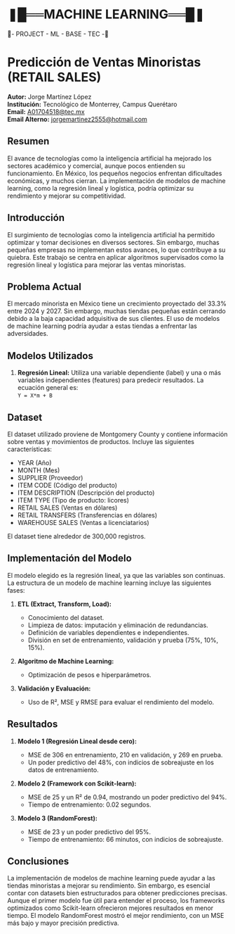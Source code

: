# ❚█══MACHINE LEARNING══█❚
🥤- PROJECT - ML - BASE - TEC -🥤
# Predicción de Ventas Minoristas (RETAIL SALES)

**Autor:** Jorge Martínez López  
**Institución:** Tecnológico de Monterrey, Campus Querétaro  
**Email:** A01704518@tec.mx  
**Email Alterno:** jorgemartinez2555@hotmail.com  

## Resumen

El avance de tecnologías como la inteligencia artificial ha mejorado los sectores académico y comercial, aunque pocos entienden su funcionamiento. En México, los pequeños negocios enfrentan dificultades económicas, y muchos cierran. La implementación de modelos de machine learning, como la regresión lineal y logística, podría optimizar su rendimiento y mejorar su competitividad.

## Introducción

El surgimiento de tecnologías como la inteligencia artificial ha permitido optimizar y tomar decisiones en diversos sectores. Sin embargo, muchas pequeñas empresas no implementan estos avances, lo que contribuye a su quiebra. Este trabajo se centra en aplicar algoritmos supervisados como la regresión lineal y logística para mejorar las ventas minoristas.

## Problema Actual

El mercado minorista en México tiene un crecimiento proyectado del 33.3% entre 2024 y 2027. Sin embargo, muchas tiendas pequeñas están cerrando debido a la baja capacidad adquisitiva de sus clientes. El uso de modelos de machine learning podría ayudar a estas tiendas a enfrentar las adversidades.

## Modelos Utilizados

1. **Regresión Lineal:** Utiliza una variable dependiente (label) y una o más variables independientes (features) para predecir resultados. La ecuación general es:  
   `Y = X*m + B`


## Dataset

El dataset utilizado proviene de Montgomery County y contiene información sobre ventas y movimientos de productos. Incluye las siguientes características:

- YEAR (Año)
- MONTH (Mes)
- SUPPLIER (Proveedor)
- ITEM CODE (Código del producto)
- ITEM DESCRIPTION (Descripción del producto)
- ITEM TYPE (Tipo de producto: licores)
- RETAIL SALES (Ventas en dólares)
- RETAIL TRANSFERS (Transferencias en dólares)
- WAREHOUSE SALES (Ventas a licenciatarios)

El dataset tiene alrededor de 300,000 registros.

## Implementación del Modelo

El modelo elegido es la regresión lineal, ya que las variables son continuas. La estructura de un modelo de machine learning incluye las siguientes fases:

1. **ETL (Extract, Transform, Load):**
   - Conocimiento del dataset.
   - Limpieza de datos: imputación y eliminación de redundancias.
   - Definición de variables dependientes e independientes.
   - División en set de entrenamiento, validación y prueba (75%, 10%, 15%).

2. **Algoritmo de Machine Learning:**
   - Optimización de pesos e hiperparámetros.

3. **Validación y Evaluación:**
   - Uso de R², MSE y RMSE para evaluar el rendimiento del modelo.

## Resultados

1. **Modelo 1 (Regresión Lineal desde cero):**
   - MSE de 306 en entrenamiento, 210 en validación, y 269 en prueba.
   - Un poder predictivo del 48%, con indicios de sobreajuste en los datos de entrenamiento.

2. **Modelo 2 (Framework con Scikit-learn):**
   - MSE de 25 y un R² de 0.94, mostrando un poder predictivo del 94%.  
   - Tiempo de entrenamiento: 0.02 segundos.

3. **Modelo 3 (RandomForest):**
   - MSE de 23 y un poder predictivo del 95%.
   - Tiempo de entrenamiento: 66 minutos, con indicios de sobreajuste.

## Conclusiones

La implementación de modelos de machine learning puede ayudar a las tiendas minoristas a mejorar su rendimiento. Sin embargo, es esencial contar con datasets bien estructurados para obtener predicciones precisas. Aunque el primer modelo fue útil para entender el proceso, los frameworks optimizados como Scikit-learn ofrecieron mejores resultados en menor tiempo. El modelo RandomForest mostró el mejor rendimiento, con un MSE más bajo y mayor precisión predictiva.
